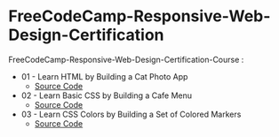 # FreeCodeCamp-Responsive-Web-Design-Certification
FreeCodeCamp-Responsive-Web-Design-Certification-Course :
- 01 - Learn HTML by Building a Cat Photo App
    - [Source Code](https://github.com/yashoda11/FreeCodeCamp-Responsive-Web-Design-Certification/tree/main/01%20-%20Learn-HTML-by-Building-a-Cat-Photo-App)
- 02 - Learn Basic CSS by Building a Cafe Menu
    - [Source Code](https://github.com/yashoda11/FreeCodeCamp-Responsive-Web-Design-Certification/tree/main/02%20-%20Learn-Basic-CSS-by-Building-a-Cafe-Menu)
- 03 - Learn CSS Colors by Building a Set of Colored Markers
    - [Source Code]()

